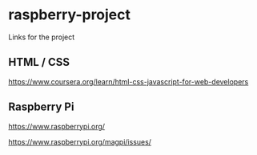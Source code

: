 # raspberry-project
Links for the project

## HTML / CSS

https://www.coursera.org/learn/html-css-javascript-for-web-developers

## Raspberry Pi

https://www.raspberrypi.org/

https://www.raspberrypi.org/magpi/issues/
